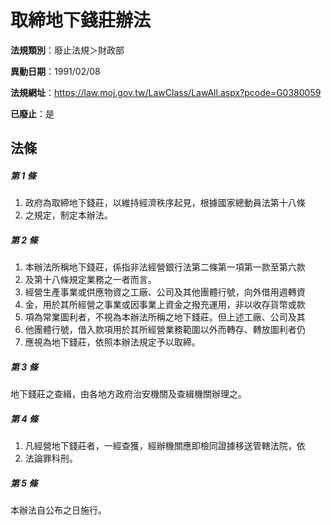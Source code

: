 # 取締地下錢莊辦法

**法規類別**：廢止法規＞財政部

**異動日期**：1991/02/08  

**法規網址**：https://law.moj.gov.tw/LawClass/LawAll.aspx?pcode=G0380059

**已廢止**：是



## 法條
##### 第 1 條
1. 政府為取締地下錢莊，以維持經濟秩序起見，根據國家總動員法第十八條
1. 之規定，制定本辦法。

##### 第 2 條
1. 本辦法所稱地下錢莊，係指非法經營銀行法第二條第一項第一款至第六款
1. 及第十八條規定業務之一者而言。
1. 經營生產事業或供應物資之工廠、公司及其他團體行號，向外借用週轉資
1. 金，用於其所經營之事業或因事業上資金之撥充運用，非以收存貨幣或款
1. 項為常業圖利者，不視為本辦法所稱之地下錢莊。但上述工廠、公司及其
1. 他團體行號，借入款項用於其所經營業務範圍以外而轉存、轉放圖利者仍
1. 應視為地下錢莊，依照本辦法規定予以取締。

##### 第 3 條
地下錢莊之查緝，由各地方政府治安機關及查緝機關辦理之。

##### 第 4 條
1. 凡經營地下錢莊者，一經查獲，經辦機關應即檢同證據移送管轄法院，依
1. 法論罪科刑。

##### 第 5 條
本辦法自公布之日施行。


